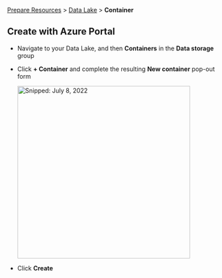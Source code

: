 [Prepare Resources](PrepareResources.md) > [Data Lake](PrepareResources_DataLake.md) > **Container**

## Create with Azure Portal

* Navigate to your Data Lake, and then **Containers** in the **Data storage** group
* Click **+ Container** and complete the resulting **New container** pop-out form

  <img src="https://user-images.githubusercontent.com/44923999/178088379-520b5429-aabe-4724-bd7a-88d2dd63da45.png" width="400" title="Snipped: July 8, 2022" />

* Click **Create**
